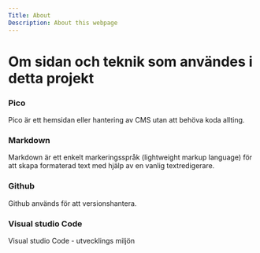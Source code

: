 ```yaml
---
Title: About
Description: About this webpage
---
```


Om sidan och teknik som användes i detta projekt
==========================

### Pico

Pico är ett hemsidan eller hantering av CMS utan att behöva koda allting. 

### Markdown

Markdown är ett enkelt markeringsspråk (lightweight markup language) för att skapa formaterad text med hjälp av en vanlig textredigerare.  

### Github

Github används för att versionshantera.

### Visual studio Code 
Visual studio Code - utvecklings miljön